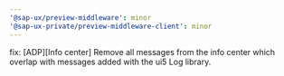 ```yaml
---
'@sap-ux/preview-middleware': minor
'@sap-ux-private/preview-middleware-client': minor
---
```


fix: [ADP][Info center] Remove all messages from the info center which overlap with messages added with the ui5 Log library.
